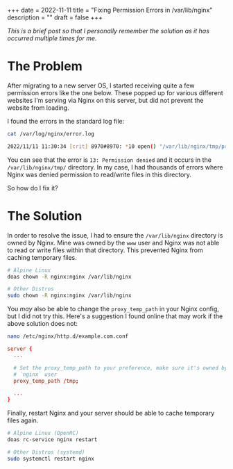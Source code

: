 +++
date = 2022-11-11
title = "Fixing Permission Errors in /var/lib/nginx"
description = ""
draft = false
+++

_This is a brief post so that I personally remember the solution as it has
occurred multiple times for me._

# The Problem

After migrating to a new server OS, I started receiving quite a few permission
errors like the one below. These popped up for various different websites I'm
serving via Nginx on this server, but did not prevent the website from loading.

I found the errors in the standard log file:

```sh
cat /var/log/nginx/error.log
```

```sh
2022/11/11 11:30:34 [crit] 8970#8970: *10 open() "/var/lib/nginx/tmp/proxy/3/00/0000000003" failed (13: Permission denied) while reading upstream, client: 169.150.203.10, server: cyberchef.example.com, request: "GET /assets/main.css HTTP/2.0", upstream: "http://127.0.0.1:8111/assets/main.css", host: "cyberchef.example.com", referrer: "https://cyberchef.example.com/"
```

You can see that the error is `13: Permission denied` and it occurs in the
`/var/lib/nginx/tmp/` directory. In my case, I had thousands of errors where
Nginx was denied permission to read/write files in this directory.

So how do I fix it?

# The Solution

In order to resolve the issue, I had to ensure the `/var/lib/nginx` directory is
owned by Nginx. Mine was owned by the `www` user and Nginx was not able to read
or write files within that directory. This prevented Nginx from caching
temporary files.

```sh
# Alpine Linux
doas chown -R nginx:nginx /var/lib/nginx

# Other Distros
sudo chown -R nginx:nginx /var/lib/nginx
```

You _may_ also be able to change the `proxy_temp_path` in your Nginx config, but
I did not try this. Here's a suggestion I found online that may work if the
above solution does not:

```sh
nano /etc/nginx/http.d/example.com.conf
```

```conf
server {
  ...

  # Set the proxy_temp_path to your preference, make sure it's owned by the
  # `nginx` user
  proxy_temp_path /tmp;

  ...
}
```

Finally, restart Nginx and your server should be able to cache temporary files
again.

```sh
# Alpine Linux (OpenRC)
doas rc-service nginx restart

# Other Distros (systemd)
sudo systemctl restart nginx
```
